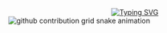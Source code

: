 <div align="center">
  <a href="https://git.io/typing-svg">
    <img src="https://readme-typing-svg.demolab.com?font=Fira+Code&weight=500&size=22&pause=1000&color=FF00F6&center=true&vCenter=true&random=false&width=524&lines=%E2%8A%B9+Welcome+to+my+profile!+%CB%99%E1%B5%95%CB%99+%E2%8A%B9+" alt="Typing SVG">
  </a>
</div>



<picture align="center">
  <source media="(prefers-color-scheme: dark)" srcset="https://raw.githubusercontent.com/JoseVF5/JoseVF5/output/github-contribution-grid-snake-dark.svg">
  <source media="(prefers-color-scheme: light)" srcset="https://raw.githubusercontent.com/JoseVF5/JoseVF5/output/github-contribution-grid-snake-dark.svg">
  <img align="center" alt="github contribution grid snake animation" src="https://raw.githubusercontent.com/JoseVF5/JoseVF5/output/github-contribution-grid-snake.svg">
</picture>
